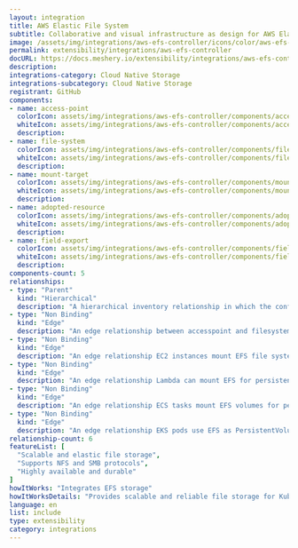 ```yaml
---
layout: integration
title: AWS Elastic File System
subtitle: Collaborative and visual infrastructure as design for AWS Elastic File System
image: /assets/img/integrations/aws-efs-controller/icons/color/aws-efs-controller-color.svg
permalink: extensibility/integrations/aws-efs-controller
docURL: https://docs.meshery.io/extensibility/integrations/aws-efs-controller
description: 
integrations-category: Cloud Native Storage
integrations-subcategory: Cloud Native Storage
registrant: GitHub
components: 
- name: access-point
  colorIcon: assets/img/integrations/aws-efs-controller/components/access-point/icons/color/access-point-color.svg
  whiteIcon: assets/img/integrations/aws-efs-controller/components/access-point/icons/white/access-point-white.svg
  description: 
- name: file-system
  colorIcon: assets/img/integrations/aws-efs-controller/components/file-system/icons/color/file-system-color.svg
  whiteIcon: assets/img/integrations/aws-efs-controller/components/file-system/icons/white/file-system-white.svg
  description: 
- name: mount-target
  colorIcon: assets/img/integrations/aws-efs-controller/components/mount-target/icons/color/mount-target-color.svg
  whiteIcon: assets/img/integrations/aws-efs-controller/components/mount-target/icons/white/mount-target-white.svg
  description: 
- name: adopted-resource
  colorIcon: assets/img/integrations/aws-efs-controller/components/adopted-resource/icons/color/adopted-resource-color.svg
  whiteIcon: assets/img/integrations/aws-efs-controller/components/adopted-resource/icons/white/adopted-resource-white.svg
  description: 
- name: field-export
  colorIcon: assets/img/integrations/aws-efs-controller/components/field-export/icons/color/field-export-color.svg
  whiteIcon: assets/img/integrations/aws-efs-controller/components/field-export/icons/white/field-export-white.svg
  description: 
components-count: 5
relationships: 
- type: "Parent"
  kind: "Hierarchical"
  description: "A hierarchical inventory relationship in which the configuration of (parent component) is patched with the configuration of (child component). "
- type: "Non Binding"
  kind: "Edge"
  description: "An edge relationship between accesspoint and filesystem"
- type: "Non Binding"
  kind: "Edge"
  description: "An edge relationship EC2 instances mount EFS file systems for shared storage across instances"
- type: "Non Binding"
  kind: "Edge"
  description: "An edge relationship Lambda can mount EFS for persistent storage and shared data"
- type: "Non Binding"
  kind: "Edge"
  description: "An edge relationship ECS tasks mount EFS volumes for persistent container storage"
- type: "Non Binding"
  kind: "Edge"
  description: "An edge relationship EKS pods use EFS as PersistentVolumes via CSI driver"
relationship-count: 6
featureList: [
  "Scalable and elastic file storage",
  "Supports NFS and SMB protocols",
  "Highly available and durable"
]
howItWorks: "Integrates EFS storage"
howItWorksDetails: "Provides scalable and reliable file storage for Kubernetes applications"
language: en
list: include
type: extensibility
category: integrations
---
```

